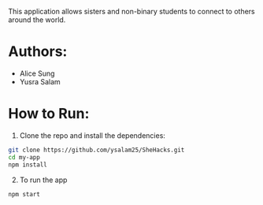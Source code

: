 This application allows sisters and non-binary students to connect to others around the world. 

# Authors:
* Alice Sung
* Yusra Salam

# How to Run:

1. Clone the repo and install the dependencies:

```sh
git clone https://github.com/ysalam25/SheHacks.git
cd my-app
npm install
```

2. To run the app 

```npm start```
